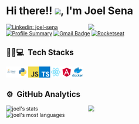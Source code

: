 <h1 align="left">Hi there!! <img src="https://raw.githubusercontent.com/kaueMarques/kaueMarques/master/hi.gif" width="30px">, I'm Joel Sena</h1>

<img align='right' src="https://media.giphy.com/media/B58qxazWfT1du/giphy.gif" width="280">

[![Linkedin: joel-sena](https://img.shields.io/badge/-Linkedin-blue?logo=Linkedin&logoColor=white&link=https://www.linkedin.com/in/joel-sena/)](https://www.linkedin.com/in/joel-sena/)
[![Profile Summary](https://img.shields.io/badge/-Profile%20Summary-222222?logo=ghost&logoColor=white&link=https://profile-summary-for-github.com/user/joelsena)](https://profile-summary-for-github.com/user/joelsena)
[![Gmail Badge](https://img.shields.io/badge/-joel.sena229@gmail.com-c14438?logo=Gmail&logoColor=white&link=mailto:joel.sena229@gmail.com)](mailto:joel.sena229@gmail.com)
[![Rocketseat](https://img.shields.io/badge/%F0%9F%9A%80-Rocketseat-blueviolet)](https://app.rocketseat.com.br/me/joel-sena-04942)


## 🐱‍👤💻 &nbsp;Tech Stacks
<img align="left" alt="Java" width="30px" src="https://raw.githubusercontent.com/github/explore/80688e429a7d4ef2fca1e82350fe8e3517d3494d/topics/java/java.png" />
<img align="left" alt="Python" width="30px" src="https://raw.githubusercontent.com/github/explore/80688e429a7d4ef2fca1e82350fe8e3517d3494d/topics/python/python.png" />
<img align="left" alt="JavaScript" width="30px" src="https://raw.githubusercontent.com/github/explore/80688e429a7d4ef2fca1e82350fe8e3517d3494d/topics/javascript/javascript.png" />
<img align="left" alt="TypeScript" width="30px" src="https://raw.githubusercontent.com/github/explore/80688e429a7d4ef2fca1e82350fe8e3517d3494d/topics/typescript/typescript.png" />
<img align="left" alt="React" width="30px" src="https://raw.githubusercontent.com/github/explore/80688e429a7d4ef2fca1e82350fe8e3517d3494d/topics/react/react.png" />
<img align="left" alt="Angular" width="30px" src="https://raw.githubusercontent.com/github/explore/80688e429a7d4ef2fca1e82350fe8e3517d3494d/topics/angular/angular.png" />
<img align="left" alt="Docker" width="30px" src="https://raw.githubusercontent.com/github/explore/80688e429a7d4ef2fca1e82350fe8e3517d3494d/topics/docker/docker.png" />

<br><br>

## ⚙️ &nbsp;GitHub Analytics
<img align='right' src="https://media.giphy.com/media/QNFhOolVeCzPQ2Mx85/giphy.gif" width="280em">

<p align="left">
<img width="480em" src="https://github-readme-stats.vercel.app/api?username=joelsena&show_icons=true&theme=dracula" alt="joel's stats"/>
<img width="480em" src="https://github-readme-stats.vercel.app/api/top-langs/?username=joelsena&layout=compact&theme=dracula" alt="joel's most languages"/>
</p>

